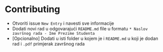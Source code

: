 # Contributing

* Otvoriti issue `New Entry` i navesti sve informacije
* Dodati novi rad u odgovarajući `README.md` file u formatu `* Naslov završnog rada - Ime Prezime Studenta` 
* [Opcionalno] Dodati u isti folder u kojem je i `README.md` u koji je dodan rad i `.pdf` primjerak završnog rada
